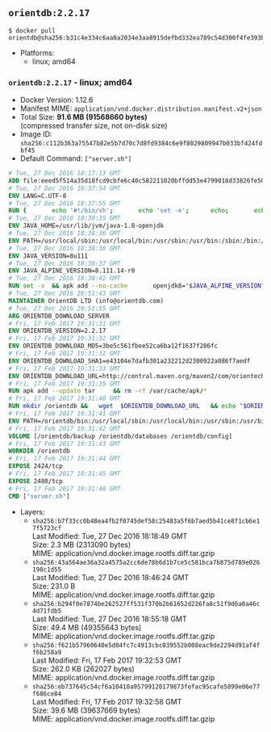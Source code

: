 ## `orientdb:2.2.17`

```console
$ docker pull orientdb@sha256:b31c4e334c6aa8a2034e3aa8915defbd332ea789c54d300f4fe393b0431e6947
```

-	Platforms:
	-	linux; amd64

### `orientdb:2.2.17` - linux; amd64

-	Docker Version: 1.12.6
-	Manifest MIME: `application/vnd.docker.distribution.manifest.v2+json`
-	Total Size: **91.6 MB (91568660 bytes)**  
	(compressed transfer size, not on-disk size)
-	Image ID: `sha256:c112b363a75547b82e5b7d70c7d8fd9384c6e9f8029809947b033bf424fdbf45`
-	Default Command: `["server.sh"]`

```dockerfile
# Tue, 27 Dec 2016 18:17:13 GMT
ADD file:eeed5f514a35d18fcd9cbfe6c40c582211020bffdd53e4799018d33826fe5067 in / 
# Tue, 27 Dec 2016 18:37:54 GMT
ENV LANG=C.UTF-8
# Tue, 27 Dec 2016 18:37:55 GMT
RUN { 		echo '#!/bin/sh'; 		echo 'set -e'; 		echo; 		echo 'dirname "$(dirname "$(readlink -f "$(which javac || which java)")")"'; 	} > /usr/local/bin/docker-java-home 	&& chmod +x /usr/local/bin/docker-java-home
# Tue, 27 Dec 2016 18:38:35 GMT
ENV JAVA_HOME=/usr/lib/jvm/java-1.8-openjdk
# Tue, 27 Dec 2016 18:38:36 GMT
ENV PATH=/usr/local/sbin:/usr/local/bin:/usr/sbin:/usr/bin:/sbin:/bin:/usr/lib/jvm/java-1.8-openjdk/jre/bin:/usr/lib/jvm/java-1.8-openjdk/bin
# Tue, 27 Dec 2016 18:38:36 GMT
ENV JAVA_VERSION=8u111
# Tue, 27 Dec 2016 18:38:37 GMT
ENV JAVA_ALPINE_VERSION=8.111.14-r0
# Tue, 27 Dec 2016 18:38:42 GMT
RUN set -x 	&& apk add --no-cache 		openjdk8="$JAVA_ALPINE_VERSION" 	&& [ "$JAVA_HOME" = "$(docker-java-home)" ]
# Tue, 27 Dec 2016 20:51:43 GMT
MAINTAINER OrientDB LTD (info@orientdb.com)
# Tue, 27 Dec 2016 20:51:55 GMT
ARG ORIENTDB_DOWNLOAD_SERVER
# Fri, 17 Feb 2017 19:31:31 GMT
ENV ORIENTDB_VERSION=2.2.17
# Fri, 17 Feb 2017 19:31:32 GMT
ENV ORIENTDB_DOWNLOAD_MD5=3be5c561fbee52ca6ba12f1637f206fc
# Fri, 17 Feb 2017 19:31:32 GMT
ENV ORIENTDB_DOWNLOAD_SHA1=e43104e7dafb301a232212d2300922a086f7aedf
# Fri, 17 Feb 2017 19:31:33 GMT
ENV ORIENTDB_DOWNLOAD_URL=http://central.maven.org/maven2/com/orientechnologies/orientdb-community/2.2.17/orientdb-community-2.2.17.tar.gz
# Fri, 17 Feb 2017 19:31:35 GMT
RUN apk add --update tar     && rm -rf /var/cache/apk/*
# Fri, 17 Feb 2017 19:31:40 GMT
RUN mkdir /orientdb &&   wget  $ORIENTDB_DOWNLOAD_URL   && echo "$ORIENTDB_DOWNLOAD_MD5 *orientdb-community-$ORIENTDB_VERSION.tar.gz" | md5sum -c -   && echo "$ORIENTDB_DOWNLOAD_SHA1 *orientdb-community-$ORIENTDB_VERSION.tar.gz" | sha1sum -c -   && tar -xvzf orientdb-community-$ORIENTDB_VERSION.tar.gz -C /orientdb --strip-components=1   && rm orientdb-community-$ORIENTDB_VERSION.tar.gz   && rm -rf /orientdb/databases/*
# Fri, 17 Feb 2017 19:31:41 GMT
ENV PATH=/orientdb/bin:/usr/local/sbin:/usr/local/bin:/usr/sbin:/usr/bin:/sbin:/bin:/usr/lib/jvm/java-1.8-openjdk/jre/bin:/usr/lib/jvm/java-1.8-openjdk/bin
# Fri, 17 Feb 2017 19:31:42 GMT
VOLUME [/orientdb/backup /orientdb/databases /orientdb/config]
# Fri, 17 Feb 2017 19:31:43 GMT
WORKDIR /orientdb
# Fri, 17 Feb 2017 19:31:44 GMT
EXPOSE 2424/tcp
# Fri, 17 Feb 2017 19:31:45 GMT
EXPOSE 2480/tcp
# Fri, 17 Feb 2017 19:31:46 GMT
CMD ["server.sh"]
```

-	Layers:
	-	`sha256:b7f33cc0b48ea4fb2f0745def58c25483a5f6b7aed5b41ce8f1cb6e17f5723cf`  
		Last Modified: Tue, 27 Dec 2016 18:18:49 GMT  
		Size: 2.3 MB (2313090 bytes)  
		MIME: application/vnd.docker.image.rootfs.diff.tar.gzip
	-	`sha256:43a564ae36a32a4575a2cc6de78b6d1b7ce5c581bca7b875d789e026198c1d55`  
		Last Modified: Tue, 27 Dec 2016 18:46:24 GMT  
		Size: 231.0 B  
		MIME: application/vnd.docker.image.rootfs.diff.tar.gzip
	-	`sha256:b294f0e7874be262527ff531f370b2b61652d226fa8c51f9d6a0a46c4d71fdb5`  
		Last Modified: Tue, 27 Dec 2016 18:55:18 GMT  
		Size: 49.4 MB (49355643 bytes)  
		MIME: application/vnd.docker.image.rootfs.diff.tar.gzip
	-	`sha256:f621b57960640e5d04fc7c4913cbc039552b008eac9de2294d91af4ff6b258a9`  
		Last Modified: Fri, 17 Feb 2017 19:32:53 GMT  
		Size: 262.0 KB (262027 bytes)  
		MIME: application/vnd.docker.image.rootfs.diff.tar.gzip
	-	`sha256:eb737645c54cf6a10410a95799120179873fefac95cafe5899e06e77f686ce84`  
		Last Modified: Fri, 17 Feb 2017 19:32:58 GMT  
		Size: 39.6 MB (39637669 bytes)  
		MIME: application/vnd.docker.image.rootfs.diff.tar.gzip
